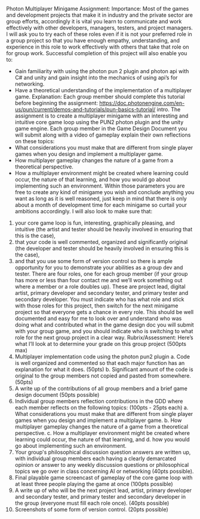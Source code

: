 Photon Multiplayer Minigame Assignment:
Importance:
Most of the games and development projects that make it in industry and the private
sector are group efforts, accordingly it is vital you learn to communicate and work
effectively with other developers, managers, testers, and project managers. I will ask you
to try each of these roles even if it is not your preferred role in a group project so that
you have enough empathy, understanding, and experience in this role to work effectively
with others that take that role on for group work. Successful completion of this project
will also enable you to:
- Gain familiarity with using the photon pun 2 plugin and photon api with C# and
unity and gain insight into the mechanics of using api’s for networking.
- Have a theoretical understanding of the implementation of a multiplayer game.
Explanation:
Each group member should complete this tutorial before beginning the assignment:
https://doc.photonengine.com/en-us/pun/current/demos-and-tutorials/pun-basics-tutorial/
intro. The assignment is to create a multiplayer minigame with an interesting and
intuitive core game loop using the PUN2 photon plugin and the unity game engine. Each
group member in the Game Design Document you will submit along with a video of
gameplay explain their own reflections on these topics:
- What considerations you must make that are different from single player games
when you design and implement a multiplayer game.
- How multiplayer gameplay changes the nature of a game from a theoretical
perspective.
- How a multiplayer environment might be created where learning could occur, the
nature of that learning, and how you would go about implementing such an
environment.
Within those parameters you are free to create any kind of minigame you wish and
conclude anything you want as long as it is well reasoned, just keep in mind that there is
only about a month of development time for each minigame so curtail your ambitions
accordingly.
I will also look to make sure that:
1. your core game loop is fun, interesting, graphically pleasing, and intuitive (the
artist and tester should be heavily involved in ensuring that this is the case),
2. that your code is well commented, organized and significantly original (the
developer and tester should be heavily involved in ensuring this is the case),
3. and that you use some form of version control so there is ample opportunity for
you to demonstrate your abilities as a group dev and tester.
There are four roles, one for each group member (if your group has more or less than
four contact me and we’ll work something out where a member or a role doubles up).
These are project lead, digital artist, primary developer and secondary tester, and
primary tester and secondary developer. You must indicate who has what role and stick
with those roles for this project, then switch for the next minigame project so that
everyone gets a chance in every role. This should be well documented and easy for me
to look over and understand who was doing what and contributed what in the game
design doc you will submit with your group game, and you should indicate who is
switching to what role for the next group project in a clear way.
Rubrix/Assessment:
Here’s what I’ll look at to determine your grade on this group project (500pts max)
1. Multiplayer implementation code using the photon pun2 plugin
a. Code is well organized and commented so that each major function has an
explanation for what it does. (50pts)
b. Significant amount of the code is original to the group members not copied and
pasted from somewhere. (50pts)
2. A write up of the contributions of all group members and a brief game design document
(50pts possible)
3. Individual group members reflection contributions in the GDD where each member
reflects on the following topics: (100pts - 25pts each)
a. What considerations you must make that are different from single player games
when you design and implement a multiplayer game.
b. How multiplayer gameplay changes the nature of a game from a theoretical
perspective.
c. How a multiplayer environment might be created where learning could occur, the
nature of that learning, and
d. how you would go about implementing such an environment.
4. Your group's philosophical discussion question answers are written up, with individual
group members each having a clearly demarcated opinion or answer to any weekly
discussion questions or philosophical topics we go over in class concerning AI or
networking (40pts possible).
5. Final playable game screencast of gameplay of the core game loop with at least three
people playing the game at once (100pts possible)
6. A write up of who will be the next project lead, artist, primary developer and secondary
tester, and primary tester and secondary developer in the group (everyone must fill each
role once). (40pts possible)
7. Screenshots of some form of version control. (20pts possible)
